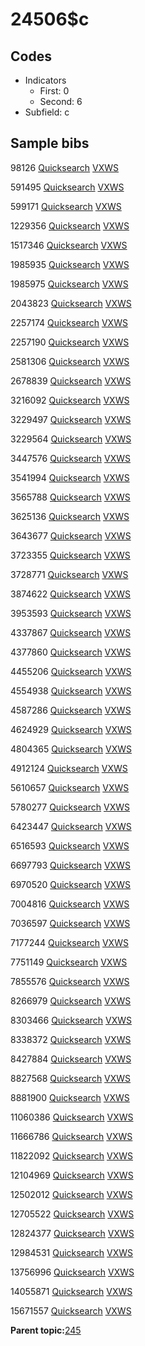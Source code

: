 # 24506$c

## Codes

-   Indicators
    -   First: 0
    -   Second: 6
-   Subfield: c

## Sample bibs

98126 [Quicksearch](https://search.library.yale.edu/catalog/98126) [VXWS](http://prodorbis.library.yale.edu:7014/vxws/GetHoldingsService?bibId=98126)

591495 [Quicksearch](https://search.library.yale.edu/catalog/591495) [VXWS](http://prodorbis.library.yale.edu:7014/vxws/GetHoldingsService?bibId=591495)

599171 [Quicksearch](https://search.library.yale.edu/catalog/599171) [VXWS](http://prodorbis.library.yale.edu:7014/vxws/GetHoldingsService?bibId=599171)

1229356 [Quicksearch](https://search.library.yale.edu/catalog/1229356) [VXWS](http://prodorbis.library.yale.edu:7014/vxws/GetHoldingsService?bibId=1229356)

1517346 [Quicksearch](https://search.library.yale.edu/catalog/1517346) [VXWS](http://prodorbis.library.yale.edu:7014/vxws/GetHoldingsService?bibId=1517346)

1985935 [Quicksearch](https://search.library.yale.edu/catalog/1985935) [VXWS](http://prodorbis.library.yale.edu:7014/vxws/GetHoldingsService?bibId=1985935)

1985975 [Quicksearch](https://search.library.yale.edu/catalog/1985975) [VXWS](http://prodorbis.library.yale.edu:7014/vxws/GetHoldingsService?bibId=1985975)

2043823 [Quicksearch](https://search.library.yale.edu/catalog/2043823) [VXWS](http://prodorbis.library.yale.edu:7014/vxws/GetHoldingsService?bibId=2043823)

2257174 [Quicksearch](https://search.library.yale.edu/catalog/2257174) [VXWS](http://prodorbis.library.yale.edu:7014/vxws/GetHoldingsService?bibId=2257174)

2257190 [Quicksearch](https://search.library.yale.edu/catalog/2257190) [VXWS](http://prodorbis.library.yale.edu:7014/vxws/GetHoldingsService?bibId=2257190)

2581306 [Quicksearch](https://search.library.yale.edu/catalog/2581306) [VXWS](http://prodorbis.library.yale.edu:7014/vxws/GetHoldingsService?bibId=2581306)

2678839 [Quicksearch](https://search.library.yale.edu/catalog/2678839) [VXWS](http://prodorbis.library.yale.edu:7014/vxws/GetHoldingsService?bibId=2678839)

3216092 [Quicksearch](https://search.library.yale.edu/catalog/3216092) [VXWS](http://prodorbis.library.yale.edu:7014/vxws/GetHoldingsService?bibId=3216092)

3229497 [Quicksearch](https://search.library.yale.edu/catalog/3229497) [VXWS](http://prodorbis.library.yale.edu:7014/vxws/GetHoldingsService?bibId=3229497)

3229564 [Quicksearch](https://search.library.yale.edu/catalog/3229564) [VXWS](http://prodorbis.library.yale.edu:7014/vxws/GetHoldingsService?bibId=3229564)

3447576 [Quicksearch](https://search.library.yale.edu/catalog/3447576) [VXWS](http://prodorbis.library.yale.edu:7014/vxws/GetHoldingsService?bibId=3447576)

3541994 [Quicksearch](https://search.library.yale.edu/catalog/3541994) [VXWS](http://prodorbis.library.yale.edu:7014/vxws/GetHoldingsService?bibId=3541994)

3565788 [Quicksearch](https://search.library.yale.edu/catalog/3565788) [VXWS](http://prodorbis.library.yale.edu:7014/vxws/GetHoldingsService?bibId=3565788)

3625136 [Quicksearch](https://search.library.yale.edu/catalog/3625136) [VXWS](http://prodorbis.library.yale.edu:7014/vxws/GetHoldingsService?bibId=3625136)

3643677 [Quicksearch](https://search.library.yale.edu/catalog/3643677) [VXWS](http://prodorbis.library.yale.edu:7014/vxws/GetHoldingsService?bibId=3643677)

3723355 [Quicksearch](https://search.library.yale.edu/catalog/3723355) [VXWS](http://prodorbis.library.yale.edu:7014/vxws/GetHoldingsService?bibId=3723355)

3728771 [Quicksearch](https://search.library.yale.edu/catalog/3728771) [VXWS](http://prodorbis.library.yale.edu:7014/vxws/GetHoldingsService?bibId=3728771)

3874622 [Quicksearch](https://search.library.yale.edu/catalog/3874622) [VXWS](http://prodorbis.library.yale.edu:7014/vxws/GetHoldingsService?bibId=3874622)

3953593 [Quicksearch](https://search.library.yale.edu/catalog/3953593) [VXWS](http://prodorbis.library.yale.edu:7014/vxws/GetHoldingsService?bibId=3953593)

4337867 [Quicksearch](https://search.library.yale.edu/catalog/4337867) [VXWS](http://prodorbis.library.yale.edu:7014/vxws/GetHoldingsService?bibId=4337867)

4377860 [Quicksearch](https://search.library.yale.edu/catalog/4377860) [VXWS](http://prodorbis.library.yale.edu:7014/vxws/GetHoldingsService?bibId=4377860)

4455206 [Quicksearch](https://search.library.yale.edu/catalog/4455206) [VXWS](http://prodorbis.library.yale.edu:7014/vxws/GetHoldingsService?bibId=4455206)

4554938 [Quicksearch](https://search.library.yale.edu/catalog/4554938) [VXWS](http://prodorbis.library.yale.edu:7014/vxws/GetHoldingsService?bibId=4554938)

4587286 [Quicksearch](https://search.library.yale.edu/catalog/4587286) [VXWS](http://prodorbis.library.yale.edu:7014/vxws/GetHoldingsService?bibId=4587286)

4624929 [Quicksearch](https://search.library.yale.edu/catalog/4624929) [VXWS](http://prodorbis.library.yale.edu:7014/vxws/GetHoldingsService?bibId=4624929)

4804365 [Quicksearch](https://search.library.yale.edu/catalog/4804365) [VXWS](http://prodorbis.library.yale.edu:7014/vxws/GetHoldingsService?bibId=4804365)

4912124 [Quicksearch](https://search.library.yale.edu/catalog/4912124) [VXWS](http://prodorbis.library.yale.edu:7014/vxws/GetHoldingsService?bibId=4912124)

5610657 [Quicksearch](https://search.library.yale.edu/catalog/5610657) [VXWS](http://prodorbis.library.yale.edu:7014/vxws/GetHoldingsService?bibId=5610657)

5780277 [Quicksearch](https://search.library.yale.edu/catalog/5780277) [VXWS](http://prodorbis.library.yale.edu:7014/vxws/GetHoldingsService?bibId=5780277)

6423447 [Quicksearch](https://search.library.yale.edu/catalog/6423447) [VXWS](http://prodorbis.library.yale.edu:7014/vxws/GetHoldingsService?bibId=6423447)

6516593 [Quicksearch](https://search.library.yale.edu/catalog/6516593) [VXWS](http://prodorbis.library.yale.edu:7014/vxws/GetHoldingsService?bibId=6516593)

6697793 [Quicksearch](https://search.library.yale.edu/catalog/6697793) [VXWS](http://prodorbis.library.yale.edu:7014/vxws/GetHoldingsService?bibId=6697793)

6970520 [Quicksearch](https://search.library.yale.edu/catalog/6970520) [VXWS](http://prodorbis.library.yale.edu:7014/vxws/GetHoldingsService?bibId=6970520)

7004816 [Quicksearch](https://search.library.yale.edu/catalog/7004816) [VXWS](http://prodorbis.library.yale.edu:7014/vxws/GetHoldingsService?bibId=7004816)

7036597 [Quicksearch](https://search.library.yale.edu/catalog/7036597) [VXWS](http://prodorbis.library.yale.edu:7014/vxws/GetHoldingsService?bibId=7036597)

7177244 [Quicksearch](https://search.library.yale.edu/catalog/7177244) [VXWS](http://prodorbis.library.yale.edu:7014/vxws/GetHoldingsService?bibId=7177244)

7751149 [Quicksearch](https://search.library.yale.edu/catalog/7751149) [VXWS](http://prodorbis.library.yale.edu:7014/vxws/GetHoldingsService?bibId=7751149)

7855576 [Quicksearch](https://search.library.yale.edu/catalog/7855576) [VXWS](http://prodorbis.library.yale.edu:7014/vxws/GetHoldingsService?bibId=7855576)

8266979 [Quicksearch](https://search.library.yale.edu/catalog/8266979) [VXWS](http://prodorbis.library.yale.edu:7014/vxws/GetHoldingsService?bibId=8266979)

8303466 [Quicksearch](https://search.library.yale.edu/catalog/8303466) [VXWS](http://prodorbis.library.yale.edu:7014/vxws/GetHoldingsService?bibId=8303466)

8338372 [Quicksearch](https://search.library.yale.edu/catalog/8338372) [VXWS](http://prodorbis.library.yale.edu:7014/vxws/GetHoldingsService?bibId=8338372)

8427884 [Quicksearch](https://search.library.yale.edu/catalog/8427884) [VXWS](http://prodorbis.library.yale.edu:7014/vxws/GetHoldingsService?bibId=8427884)

8827568 [Quicksearch](https://search.library.yale.edu/catalog/8827568) [VXWS](http://prodorbis.library.yale.edu:7014/vxws/GetHoldingsService?bibId=8827568)

8881900 [Quicksearch](https://search.library.yale.edu/catalog/8881900) [VXWS](http://prodorbis.library.yale.edu:7014/vxws/GetHoldingsService?bibId=8881900)

11060386 [Quicksearch](https://search.library.yale.edu/catalog/11060386) [VXWS](http://prodorbis.library.yale.edu:7014/vxws/GetHoldingsService?bibId=11060386)

11666786 [Quicksearch](https://search.library.yale.edu/catalog/11666786) [VXWS](http://prodorbis.library.yale.edu:7014/vxws/GetHoldingsService?bibId=11666786)

11822092 [Quicksearch](https://search.library.yale.edu/catalog/11822092) [VXWS](http://prodorbis.library.yale.edu:7014/vxws/GetHoldingsService?bibId=11822092)

12104969 [Quicksearch](https://search.library.yale.edu/catalog/12104969) [VXWS](http://prodorbis.library.yale.edu:7014/vxws/GetHoldingsService?bibId=12104969)

12502012 [Quicksearch](https://search.library.yale.edu/catalog/12502012) [VXWS](http://prodorbis.library.yale.edu:7014/vxws/GetHoldingsService?bibId=12502012)

12705522 [Quicksearch](https://search.library.yale.edu/catalog/12705522) [VXWS](http://prodorbis.library.yale.edu:7014/vxws/GetHoldingsService?bibId=12705522)

12824377 [Quicksearch](https://search.library.yale.edu/catalog/12824377) [VXWS](http://prodorbis.library.yale.edu:7014/vxws/GetHoldingsService?bibId=12824377)

12984531 [Quicksearch](https://search.library.yale.edu/catalog/12984531) [VXWS](http://prodorbis.library.yale.edu:7014/vxws/GetHoldingsService?bibId=12984531)

13756996 [Quicksearch](https://search.library.yale.edu/catalog/13756996) [VXWS](http://prodorbis.library.yale.edu:7014/vxws/GetHoldingsService?bibId=13756996)

14055871 [Quicksearch](https://search.library.yale.edu/catalog/14055871) [VXWS](http://prodorbis.library.yale.edu:7014/vxws/GetHoldingsService?bibId=14055871)

15671557 [Quicksearch](https://search.library.yale.edu/catalog/15671557) [VXWS](http://prodorbis.library.yale.edu:7014/vxws/GetHoldingsService?bibId=15671557)

**Parent topic:**[245](../../tags/245/245.md)

